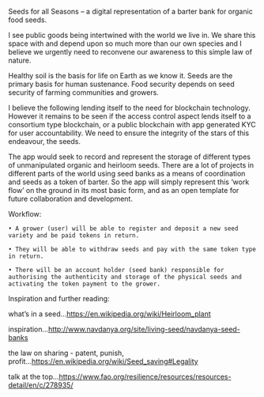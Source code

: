 Seeds for all Seasons – a digital representation of a barter bank for organic food seeds.

I see public goods being intertwined with the world we live in. We share this space with and depend upon so much more than our own species and I believe we urgently need to reconvene our awareness to this simple law of nature. 

Healthy soil is the basis for life on Earth as we know it. Seeds are the primary basis for human sustenance. Food security depends on seed security of farming communities and growers. 

I believe the following lending itself to the need for blockchain technology. However it remains to be seen if the access control aspect lends itself to a consortium type blockchain, or a public blockchain with app generated KYC for user accountability. We need to ensure the integrity of the stars of this endeavour, the seeds.

The app would seek to record and represent the storage of different types of unmanipulated organic and heirloom seeds. There are a lot of projects in different parts of the world using seed banks as a means of coordination and seeds as a token of barter. So the app will simply represent this ‘work flow’ on the ground in its most basic form, and as an open template for future collaboration and development.

Workflow:

    • A grower (user) will be able to register and deposit a new seed variety and be paid tokens in return. 

    • They will be able to withdraw seeds and pay with the same token type in return. 

    • There will be an account holder (seed bank) responsible for authorising the authenticity and storage of the physical seeds and activating the token payment to the grower.

Inspiration and further reading:

what’s in a seed...https://en.wikipedia.org/wiki/Heirloom_plant

inspiration...http://www.navdanya.org/site/living-seed/navdanya-seed-banks

the law on sharing - patent, punish, profit...https://en.wikipedia.org/wiki/Seed_saving#Legality

talk at the top...https://www.fao.org/resilience/resources/resources-detail/en/c/278935/

